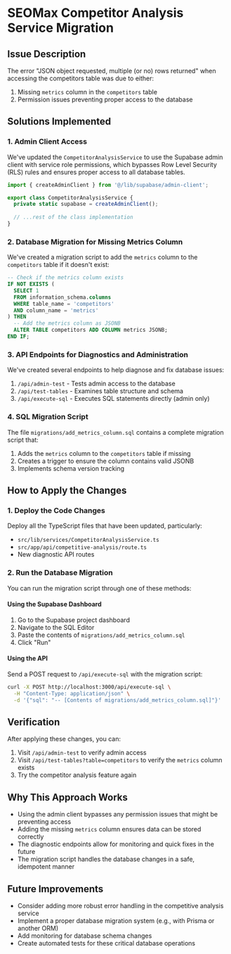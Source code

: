 # SEOMax Competitor Analysis Service Migration

## Issue Description
The error "JSON object requested, multiple (or no) rows returned" when accessing the competitors table was due to either:

1. Missing `metrics` column in the `competitors` table
2. Permission issues preventing proper access to the database

## Solutions Implemented

### 1. Admin Client Access
We've updated the `CompetitorAnalysisService` to use the Supabase admin client with service role permissions, which bypasses Row Level Security (RLS) rules and ensures proper access to all database tables.

```typescript
import { createAdminClient } from '@/lib/supabase/admin-client';

export class CompetitorAnalysisService {
  private static supabase = createAdminClient();
  
  // ...rest of the class implementation
}
```

### 2. Database Migration for Missing Metrics Column
We've created a migration script to add the `metrics` column to the `competitors` table if it doesn't exist:

```sql
-- Check if the metrics column exists
IF NOT EXISTS (
  SELECT 1 
  FROM information_schema.columns 
  WHERE table_name = 'competitors' 
  AND column_name = 'metrics'
) THEN
  -- Add the metrics column as JSONB
  ALTER TABLE competitors ADD COLUMN metrics JSONB;
END IF;
```

### 3. API Endpoints for Diagnostics and Administration
We've created several endpoints to help diagnose and fix database issues:

1. `/api/admin-test` - Tests admin access to the database
2. `/api/test-tables` - Examines table structure and schema
3. `/api/execute-sql` - Executes SQL statements directly (admin only)

### 4. SQL Migration Script
The file `migrations/add_metrics_column.sql` contains a complete migration script that:

1. Adds the `metrics` column to the `competitors` table if missing
2. Creates a trigger to ensure the column contains valid JSONB
3. Implements schema version tracking

## How to Apply the Changes

### 1. Deploy the Code Changes
Deploy all the TypeScript files that have been updated, particularly:
- `src/lib/services/CompetitorAnalysisService.ts`
- `src/app/api/competitive-analysis/route.ts`
- New diagnostic API routes

### 2. Run the Database Migration
You can run the migration script through one of these methods:

#### Using the Supabase Dashboard
1. Go to the Supabase project dashboard
2. Navigate to the SQL Editor
3. Paste the contents of `migrations/add_metrics_column.sql`
4. Click "Run"

#### Using the API
Send a POST request to `/api/execute-sql` with the migration script:

```bash
curl -X POST http://localhost:3000/api/execute-sql \
  -H "Content-Type: application/json" \
  -d '{"sql": "-- [Contents of migrations/add_metrics_column.sql]"}'
```

## Verification
After applying these changes, you can:

1. Visit `/api/admin-test` to verify admin access
2. Visit `/api/test-tables?table=competitors` to verify the `metrics` column exists
3. Try the competitor analysis feature again

## Why This Approach Works
- Using the admin client bypasses any permission issues that might be preventing access
- Adding the missing `metrics` column ensures data can be stored correctly
- The diagnostic endpoints allow for monitoring and quick fixes in the future
- The migration script handles the database changes in a safe, idempotent manner

## Future Improvements
- Consider adding more robust error handling in the competitive analysis service
- Implement a proper database migration system (e.g., with Prisma or another ORM)
- Add monitoring for database schema changes
- Create automated tests for these critical database operations 